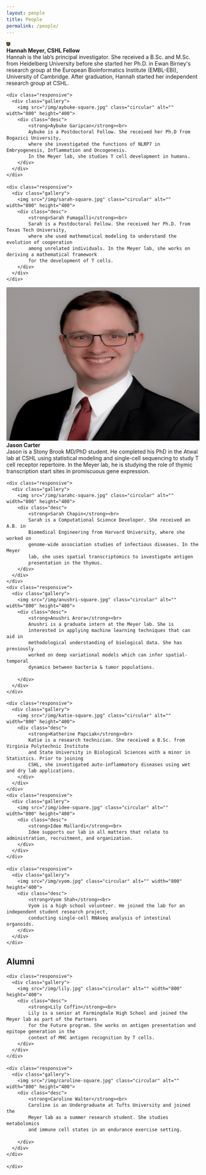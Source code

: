 ```yaml
---
layout: people
title: People
permalink: /people/
---
```


<div class="row">
    <div class="col-lg-2"></div>
    <div class="col-lg-10">
    <div class="responsive">
      <div class="gallery">
        <img src="/img/hannah-square.jpg" class="circular" alt="" height="10">
        <div class="desc">
            <strong>Hannah Meyer, CSHL Fellow</strong><br>
            Hannah is the lab’s principal investigator.
            She received a B.Sc. and M.Sc. from Heidelberg University before she started her Ph.D.
            in Ewan Birney's research group at the European Bioinformatics Institute (EMBL-EBI),
            University of Cambridge. After graduation, Hannah started her independent research
            group at CSHL.
        </div>
      </div>
    </div>

    <div class="responsive">
      <div class="gallery">
        <img src="/img/aybuke-square.jpg" class="circular" alt="" width="800" height="400">
        <div class="desc">
            <strong>Aybuke Garipcan</strong><br>
            Aybuke is a Postdoctoral Fellow. She received her Ph.D from Bogazici University,
            where she investigated the functions of NLRP7 in Embryogenesis, Inflammation and Oncogenesis.
            In the Meyer lab, she studies T cell development in humans.
        </div>
      </div>
    </div>

    <div class="responsive">
      <div class="gallery">
        <img src="/img/sarah-square.jpg" class="circular" alt="" width="800" height="400">
        <div class="desc">
            <strong>Sarah Fumagalli</strong><br>
            Sarah is a Postdoctoral Fellow. She received her Ph.D. from Texas Tech University,
            where she used mathematical modeling to understand the evolution of cooperation
            among unrelated individuals. In the Meyer lab, she works on deriving a mathematical framework
            for the development of T cells.
        </div>
      </div>
    </div>
</div>

<div class="row">
    <div class="col-lg-2"></div>
    <div class="col-lg-10">
    <div class="responsive">
      <div class="gallery">
        <img src="/img/jason-square.png" class="circular" alt="" width="800" height="400">
        <div class="desc">
            <strong>Jason Carter</strong><br>
            Jason is a Stony Brook MD/PhD student. He completed his PhD in the
            Atwal lab at CSHL using statistical modeling and single-cell
            sequencing to study T cell receptor repertoire. In the Meyer lab,
            he is studying the role of thymic transcription start sites in
            promiscuous gene expression.
        </div>
      </div>
    </div>

    <div class="responsive">
      <div class="gallery">
        <img src="/img/sarahc-square.jpg" class="circular" alt="" width="800" height="400">
        <div class="desc">
            <strong>Sarah Chapin</strong><br>
            Sarah is a Computational Science Developer. She received an A.B. in
            Biomedical Engineering from Harvard University, where she worked on
            genome-wide association studies of infectious diseases. In the Meyer
            lab, she uses spatial transcriptomics to investigate antigen
            presentation in the thymus.
        </div>
      </div>
    </div>
    <div class="responsive">
      <div class="gallery">
        <img src="/img/anushri-square.jpg" class="circular" alt="" width="800" height="400">
        <div class="desc">
            <strong>Anushri Arora</strong><br>
            Anushri is a graduate intern at the Meyer lab. She is
            interested in applying machine learning techniques that can aid in
            methodological understanding of biological data. She has previously
            worked on deep variational models which can infer spatial-temporal
            dynamics between bacteria & tumor populations.

        </div>
      </div>
    </div>
</div>

<div class="row">
    <div class="col-lg-2"></div>
    <div class="col-lg-10">

    <div class="responsive">
      <div class="gallery">
        <img src="/img/katie-square.jpg" class="circular" alt="" width="800" height="400">
        <div class="desc">
            <strong>Katherine Papciak</strong><br>
            Katie is a research technician. She received a B.Sc. from Virginia Polytechnic Institute
            and State University in Biological Sciences with a minor in Statistics. Prior to joining
            CSHL, she investigated auto-inflammatory diseases using wet and dry lab applications.
        </div>
      </div>
    </div>
    <div class="responsive">
      <div class="gallery">
        <img src="/img/idee-square.jpg" class="circular" alt="" width="800" height="400">
        <div class="desc">
            <strong>Idee Mallardi</strong><br>
            Idee supports our lab in all matters that relate to administration, recruitment, and organization.
        </div>
      </div>
    </div>

    <div class="responsive">
      <div class="gallery">
        <img src="/img/vyom.jpg" class="circular" alt="" width="800" height="400">
        <div class="desc">
            <strong>Vyom Shah</strong><br>
            Vyom is a high school volunteer. He joined the lab for an independent student research project,
            conducting single-cell RNAseq analysis of intestinal organoids.
        </div>
      </div>
    </div>
</div>

<div class="row">
    <div class="col-lg-2"></div>
    <div class="col-lg-10">
    <h2> Alumni </h2>
    </div>
</div>
<div class="row">
    <div class="col-lg-2"></div>
    <div class="col-lg-10">

    <div class="responsive">
      <div class="gallery">
        <img src="/img/lily.jpg" class="circular" alt="" width="800" height="400">
        <div class="desc">
            <strong>Lily Coffin</strong><br>
            Lily is a senior at Farmingdale High School and joined the Meyer lab as part of the Partners
            for the Future program. She works on antigen presentation and epitope generation in the
            context of MHC antigen recognition by T cells.
        </div>
      </div>
    </div>

    <div class="responsive">
      <div class="gallery">
        <img src="/img/caroline-square.jpg" class="circular" alt="" width="800" height="400">
        <div class="desc">
            <strong>Caroline Walter</strong><br>
            Caroline is an Undergraduate at Tufts University and joined the
            Meyer lab as a summer research student. She studies metabolomics
            and immune cell states in an endurance exercise setting.

        </div>
      </div>
    </div>

    </div>
</div>
